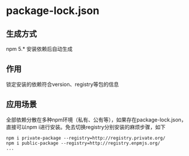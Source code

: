 # package-lock.json
## 生成方式
npm 5.* 安装依赖后自动生成
## 作用
锁定安装的依赖符合version、registry等包的信息
## 应用场景
全部依赖分散在多种npm环境（私有、公有等），如果存在package-lock.json，直接可以npm i进行安装。免去切换registry分别安装的麻烦步骤，如下

    npm i private-package --registry=http://registry.private.org/
    npm i public-package --registry=http://registry.enpmjs.org/
    ...



